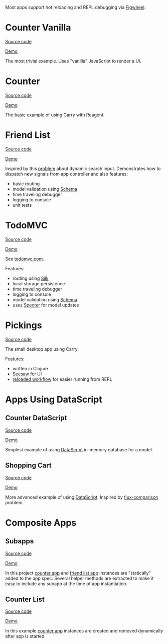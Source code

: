 Most apps support hot reloading and REPL debugging via [Figwheel](https://github.com/bhauman/lein-figwheel).

# Counter Vanilla
[Source code](https://github.com/metametadata/carry/tree/master/examples/counter-vanilla)

[Demo](/examples/counter-vanilla)

The most trivial example. Uses "vanilla" JavaScript to render a UI.

# Counter
[Source code](https://github.com/metametadata/carry/tree/master/examples/counter)

[Demo](/examples/counter)

The basic example of using Carry with Reagent.

# Friend List

[Source code](https://github.com/metametadata/carry/tree/master/examples/friend-list)

[Demo](/examples/friend-list)

Inspired by this [problem](https://github.com/DerekCuevas/friend-list) about dynamic search input.
Demonstrates how to dispatch new signals from app controller and also features:

* basic routing
* model validation using [Schema](https://github.com/plumatic/schema)
* time traveling debugger
* logging to console
* unit tests

# TodoMVC
[Source code](https://github.com/metametadata/carry/tree/master/examples/todomvc)

[Demo](/examples/todomvc)

See [todomvc.com](http://todomvc.com/).

Features:

* routing using [Silk](https://github.com/DomKM/silk)
* local storage persistence
* time traveling debugger
* logging to console
* model validation using [Schema](https://github.com/plumatic/schema)
* uses [Specter](https://github.com/nathanmarz/specter) for model updates

# Pickings
[Source code](https://github.com/metametadata/pickings)

The small desktop app using Carry.

Features:

* written in Clojure
* [Seesaw](https://github.com/daveray/seesaw) for UI
* [reloaded workflow](http://thinkrelevance.com/blog/2013/06/04/clojure-workflow-reloaded) for easier running from REPL

# Apps Using DataScript

## Counter DataScript
[Source code](https://github.com/metametadata/carry/tree/master/examples/counter-datascript)

[Demo](/examples/counter-datascript)

Simplest example of using [DataScript](https://github.com/tonsky/datascript) in-memory database for a model.

## Shopping Cart
[Source code](https://github.com/metametadata/carry/tree/master/examples/shopping-cart)

[Demo](/examples/shopping-cart)

More advanced example of using [DataScript](https://github.com/tonsky/datascript).
Inspired by [flux-comparison](https://github.com/voronianski/flux-comparison) problem.

# Composite Apps

## Subapps
[Source code](https://github.com/metametadata/carry/tree/master/examples/subapps)

[Demo](/examples/subapps)

In this project [counter app](#counter) and [friend list app](#friend-list) instances are "statically" added to the app spec.
Several helper methods are extracted to make it easy to include any subapp at the time of app instantiation.

## Counter List
[Source code](https://github.com/metametadata/carry/tree/master/examples/counter-list)

[Demo](/examples/counter-list)

In this example [counter app](#counter) instances are created and removed dynamically after app is started.
